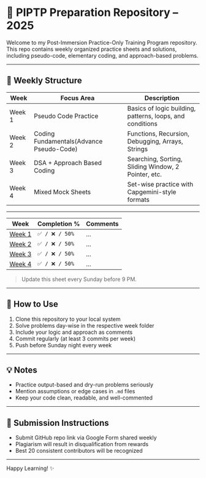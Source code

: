 # 📘 PIPTP Preparation Repository – 2025

Welcome to my Post-Immersion Practice-Only Training Program repository. This repo contains weekly organized practice sheets and solutions, including pseudo-code, elementary coding, and approach-based problems.

---

## 📅 Weekly Structure

| Week | Focus Area                  | Description |
|------|-----------------------------|-------------|
| Week 1 | Pseudo Code Practice       | Basics of logic building, patterns, loops, and conditions |
| Week 2 | Coding Fundamentals(Advance Pseudo-Code)        | Functions, Recursion, Debugging, Arrays, Strings |
| Week 3 | DSA + Approach Based Coding | Searching, Sorting, Sliding Window, 2 Pointer, etc. |
| Week 4 | Mixed Mock Sheets          | Set-wise practice with Capgemini-style formats |

---

| Week                                                                                           | Completion %  | Comments |
| ---------------------------------------------------------------------------------------------- | ------------- | -------- |
| [Week 1](https://github.com/sanjaymadaan/PostImmersion2025-PIPTP-Prep-2025/tree/main/Week%201) | `✅ / ❌ / 50%` | ...      |
| [Week 2](https://github.com/sanjaymadaan/PostImmersion2025-PIPTP-Prep-2025/tree/main/Week%202) | `✅ / ❌ / 50%` | ...      |
| [Week 3](https://github.com/sanjaymadaan/PostImmersion2025-PIPTP-Prep-2025/tree/main/Week%203) | `✅ / ❌ / 50%` | ...      |
| [Week 4](https://github.com/sanjaymadaan/PostImmersion2025-PIPTP-Prep-2025/tree/main/Week%204) | `✅ / ❌ / 50%` | ...      |


> Update this sheet every Sunday before 9 PM.

---

## 🚀 How to Use

1. Clone this repository to your local system
2. Solve problems day-wise in the respective week folder
3. Include your logic and approach as comments
4. Commit regularly (at least 3 commits per week)
5. Push before Sunday night every week

---

## 💡 Notes

- Practice output-based and dry-run problems seriously
- Mention assumptions or edge cases in `.md` files
- Keep your code clean, readable, and well-commented

---

## 📌 Submission Instructions

- Submit GitHub repo link via Google Form shared weekly
- Plagiarism will result in disqualification from rewards
- Best 20 consistent contributors will be recognized

---

Happy Learning! ✨

